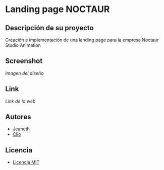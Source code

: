# Landing page NOCTAUR

## Descripción de su proyecto

Creación e implementación de una landing page para la empresa Noctaur Studio Animation

## Screenshot

_Imagen del diseño_

## Link

_Link de la web_

## Autores

- [Jeaneth]()
- [Clio]()

## Licencia

- [Licencia MIT]()
